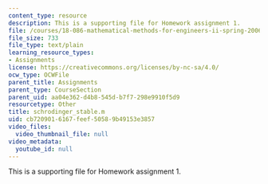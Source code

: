 ```yaml
---
content_type: resource
description: This is a supporting file for Homework assignment 1.
file: /courses/18-086-mathematical-methods-for-engineers-ii-spring-2006/cb7209016167feef50589b49153e3857_schrodinger_stable.m
file_size: 733
file_type: text/plain
learning_resource_types:
- Assignments
license: https://creativecommons.org/licenses/by-nc-sa/4.0/
ocw_type: OCWFile
parent_title: Assignments
parent_type: CourseSection
parent_uid: aa04e362-d4b8-545d-b7f7-298e9910f5d9
resourcetype: Other
title: schrodinger_stable.m
uid: cb720901-6167-feef-5058-9b49153e3857
video_files:
  video_thumbnail_file: null
video_metadata:
  youtube_id: null
---
```

This is a supporting file for Homework assignment 1.